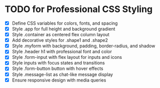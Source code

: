 # TODO for Professional CSS Styling

- [x] Define CSS variables for colors, fonts, and spacing
- [x] Style .app for full height and background gradient
- [x] Style .container as centered flex column layout
- [x] Add decorative styles for .shape1 and .shape2
- [x] Style .myform with background, padding, border-radius, and shadow
- [x] Style .header h1 with professional font and color
- [x] Style .form-input with flex layout for inputs and icons
- [x] Style inputs with focus states and transitions
- [x] Style .form-button button with hover effects
- [x] Style .message-list as chat-like message display
- [x] Ensure responsive design with media queries

